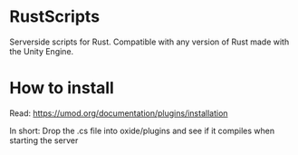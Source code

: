 # RustScripts
Serverside scripts for Rust. Compatible with any version of Rust made with the Unity Engine.

# How to install
Read: https://umod.org/documentation/plugins/installation

In short: Drop the .cs file into oxide/plugins and see if it compiles when starting the server
